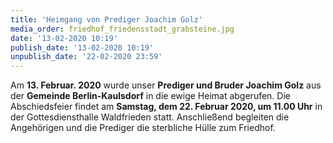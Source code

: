 ```yaml
---
title: 'Heimgang von Prediger Joachim Golz'
media_order: friedhof_friedensstadt_grabsteine.jpg
date: '13-02-2020 10:19'
publish_date: '13-02-2020 10:19'
unpublish_date: '22-02-2020 23:59'
---
```


Am **13. Februar. 2020** wurde unser **Prediger und Bruder Joachim Golz** aus der **Gemeinde Berlin-Kaulsdorf** in die ewige Heimat abgerufen. Die Abschiedsfeier findet am **Samstag, dem 22. Februar 2020, um 11.00 Uhr** in der Gottesdiensthalle Waldfrieden statt. Anschließend begleiten die Angehörigen und die Prediger die sterbliche Hülle zum Friedhof.